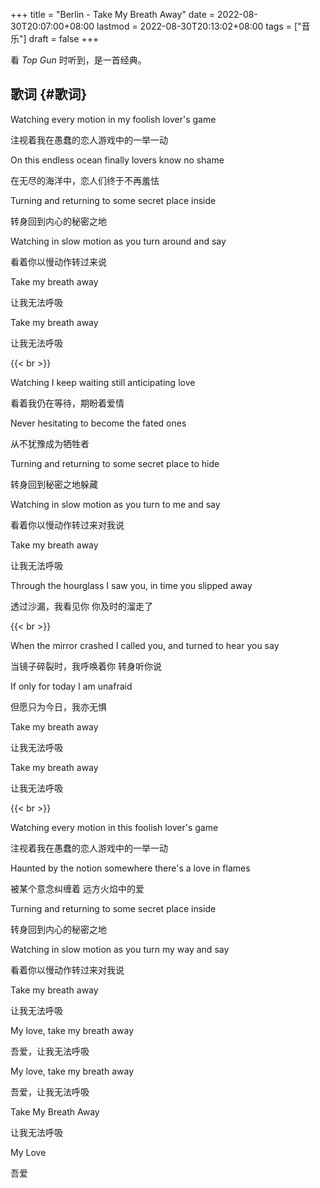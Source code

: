 +++
title = "Berlin - Take My Breath Away"
date = 2022-08-30T20:07:00+08:00
lastmod = 2022-08-30T20:13:02+08:00
tags = ["音乐"]
draft = false
+++

看 _Top Gun_ 时听到，是一首经典。


## 歌词 {#歌词}

Watching every motion in my foolish lover's game

注视着我在愚蠢的恋人游戏中的一举一动

On this endless ocean finally lovers know no shame

在无尽的海洋中，恋人们终于不再羞怯

Turning and returning to some secret place inside

转身回到内心的秘密之地

Watching in slow motion as you turn around and say

看着你以慢动作转过来说

Take my breath away

让我无法呼吸

Take my breath away

让我无法呼吸

{{< br >}}

Watching I keep waiting still anticipating love

看着我仍在等待，期盼着爱情

Never hesitating to become the fated ones

从不犹豫成为牺牲者

Turning and returning to some secret place to hide

转身回到秘密之地躲藏

Watching in slow motion as you turn to me and say

看着你以慢动作转过来对我说

Take my breath away

让我无法呼吸

Through the hourglass I saw you, in time you slipped away

透过沙漏，我看见你 你及时的溜走了

{{< br >}}

When the mirror crashed I called you, and turned to hear you say

当镜子碎裂时，我呼唤着你 转身听你说

If only for today I am unafraid

但愿只为今日，我亦无惧

Take my breath away

让我无法呼吸

Take my breath away

让我无法呼吸

{{< br >}}

Watching every motion in this foolish lover's game

注视着我在愚蠢的恋人游戏中的一举一动

Haunted by the notion somewhere there's a love in flames

被某个意念纠缠着 远方火焰中的爱

Turning and returning to some secret place inside

转身回到内心的秘密之地

Watching in slow motion as you turn my way and say

看着你以慢动作转过来对我说

Take my breath away

让我无法呼吸

My love, take my breath away

吾爱，让我无法呼吸

My love, take my breath away

吾爱，让我无法呼吸

Take My Breath Away

让我无法呼吸

My Love

吾爱